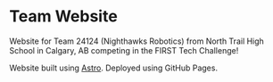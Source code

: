 # Team Website

Website for Team 24124 (Nighthawks Robotics) from North Trail High School in Calgary, AB competing in the FIRST Tech Challenge!

Website built using [Astro](https://astro.build/). Deployed using GitHub Pages.